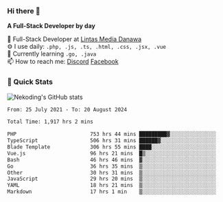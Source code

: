### Hi there 👋

**A Full-Stack Developer by day**

🔭 Full-Stack Developer at [Lintas Media Danawa](https://www.lintasmediadanawa.com/)  
⚙️ I use daily: `.php, .js, .ts, .html, .css, .jsx, .vue`  
🌱 Currently learning `.go, .java`  
📫 How to reach me: [Discord](https://discordapp.com/users/984448732999327766)  [Facebook](https://fb.me/tyvandi)  

### 🚀 Quick Stats  

![Nekoding's GitHub stats](https://github-readme-stats.vercel.app/api?username=nekoding&show_icons=true)

<!--START_SECTION:waka-->

```txt
From: 25 July 2021 - To: 20 August 2024

Total Time: 1,917 hrs 2 mins

PHP                        753 hrs 44 mins █████████▓░░░░░░░░░░░░░░░   38.70 %
TypeScript                 506 hrs 31 mins ██████▓░░░░░░░░░░░░░░░░░░   26.01 %
Blade Template             306 hrs 55 mins ████░░░░░░░░░░░░░░░░░░░░░   15.76 %
Vue.js                     96 hrs 21 mins  █▒░░░░░░░░░░░░░░░░░░░░░░░   04.95 %
Bash                       46 hrs 46 mins  ▓░░░░░░░░░░░░░░░░░░░░░░░░   02.40 %
Go                         36 hrs 35 mins  ▒░░░░░░░░░░░░░░░░░░░░░░░░   01.88 %
Other                      30 hrs 31 mins  ▒░░░░░░░░░░░░░░░░░░░░░░░░   01.57 %
JavaScript                 29 hrs 20 mins  ▒░░░░░░░░░░░░░░░░░░░░░░░░   01.51 %
YAML                       18 hrs 21 mins  ▒░░░░░░░░░░░░░░░░░░░░░░░░   00.94 %
Markdown                   17 hrs 1 min    ▒░░░░░░░░░░░░░░░░░░░░░░░░   00.87 %
```

<!--END_SECTION:waka-->

<!--
**nekoding/nekoding** is a ✨ _special_ ✨ repository because its `README.md` (this file) appears on your GitHub profile.

Here are some ideas to get you started:

- 🔭 I’m currently working on ...
- 🌱 I’m currently learning ...
- 👯 I’m looking to collaborate on ...
- 🤔 I’m looking for help with ...
- 💬 Ask me about ...
- 📫 How to reach me: ...
- 😄 Pronouns: ...
- ⚡ Fun fact: ...
-->
